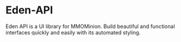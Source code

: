 # Eden-API
Eden API is a UI library for MMOMinion. Build beautiful and functional interfaces quickly and easily with its automated styling.
